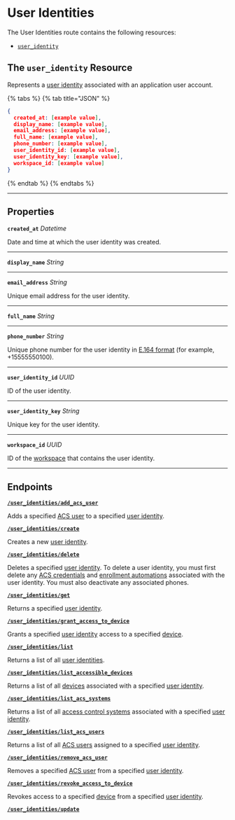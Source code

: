 # User Identities

The User Identities route contains the following resources:

- [`user_identity`](./#user_identity)

## The `user_identity` Resource

Represents a [user identity](https://docs.seam.co/latest/capability-guides/mobile-access-in-development/managing-mobile-app-user-accounts-with-user-identities#what-is-a-user-identity) associated with an application user account.

{% tabs %}
{% tab title="JSON" %}
```json
{
  created_at: [example value],
  display_name: [example value],
  email_address: [example value],
  full_name: [example value],
  phone_number: [example value],
  user_identity_id: [example value],
  user_identity_key: [example value],
  workspace_id: [example value]
}
```
{% endtab %}
{% endtabs %}

---

## Properties

**`created_at`** *Datetime*

Date and time at which the user identity was created.


---

**`display_name`** *String*


---

**`email_address`** *String*

Unique email address for the user identity.


---

**`full_name`** *String*


---

**`phone_number`** *String*

Unique phone number for the user identity in [E.164 format](https://www.itu.int/rec/T-REC-E.164/en) (for example, +15555550100).


---

**`user_identity_id`** *UUID*

ID of the user identity.


---

**`user_identity_key`** *String*

Unique key for the user identity.


---

**`workspace_id`** *UUID*

ID of the [workspace](../../core-concepts/workspaces/README.md) that contains the user identity.


---

## Endpoints


[**`/user_identities/add_acs_user`**](./add_acs_user.md)

Adds a specified [ACS user](https://docs.seam.co/latest/capability-guides/access-systems/user-management) to a specified [user identity](https://docs.seam.co/latest/capability-guides/mobile-access-in-development/managing-mobile-app-user-accounts-with-user-identities#what-is-a-user-identity).


[**`/user_identities/create`**](./create.md)

Creates a new [user identity](https://docs.seam.co/latest/capability-guides/mobile-access-in-development/managing-mobile-app-user-accounts-with-user-identities#what-is-a-user-identity).


[**`/user_identities/delete`**](./delete.md)

Deletes a specified [user identity](https://docs.seam.co/latest/capability-guides/mobile-access-in-development/managing-mobile-app-user-accounts-with-user-identities#what-is-a-user-identity). To delete a user identity, you must first delete any [ACS credentials](https://docs.seam.co/latest/api/access-control-systems/credentials) and [enrollment automations](https://docs.seam.co/latest/api/user_identities/enrollment_automations/delete) associated with the user identity. You must also deactivate any associated phones.


[**`/user_identities/get`**](./get.md)

Returns a specified [user identity](https://docs.seam.co/latest/capability-guides/mobile-access-in-development/managing-mobile-app-user-accounts-with-user-identities#what-is-a-user-identity).


[**`/user_identities/grant_access_to_device`**](./grant_access_to_device.md)

Grants a specified [user identity](https://docs.seam.co/latest/capability-guides/mobile-access-in-development/managing-mobile-app-user-accounts-with-user-identities#what-is-a-user-identity) access to a specified [device](../../core-concepts/devices/README.md).


[**`/user_identities/list`**](./list.md)

Returns a list of all [user identities](https://docs.seam.co/latest/capability-guides/mobile-access-in-development/managing-mobile-app-user-accounts-with-user-identities#what-is-a-user-identity).


[**`/user_identities/list_accessible_devices`**](./list_accessible_devices.md)

Returns a list of all [devices](../../core-concepts/devices/README.md) associated with a specified [user identity](https://docs.seam.co/latest/capability-guides/mobile-access-in-development/managing-mobile-app-user-accounts-with-user-identities#what-is-a-user-identity).


[**`/user_identities/list_acs_systems`**](./list_acs_systems.md)

Returns a list of all [access control systems](https://docs.seam.co/latest/capability-guides/access-systems) associated with a specified [user identity](https://docs.seam.co/latest/capability-guides/mobile-access-in-development/managing-mobile-app-user-accounts-with-user-identities#what-is-a-user-identity).


[**`/user_identities/list_acs_users`**](./list_acs_users.md)

Returns a list of all [ACS users](https://docs.seam.co/latest/capability-guides/access-systems/user-management) assigned to a specified [user identity](https://docs.seam.co/latest/capability-guides/mobile-access-in-development/managing-mobile-app-user-accounts-with-user-identities#what-is-a-user-identity).


[**`/user_identities/remove_acs_user`**](./remove_acs_user.md)

Removes a specified [ACS user](https://docs.seam.co/latest/capability-guides/access-systems/user-management) from a specified [user identity](https://docs.seam.co/latest/capability-guides/mobile-access-in-development/managing-mobile-app-user-accounts-with-user-identities#what-is-a-user-identity).


[**`/user_identities/revoke_access_to_device`**](./revoke_access_to_device.md)

Revokes access to a specified [device](../../core-concepts/devices/README.md) from a specified [user identity](https://docs.seam.co/latest/capability-guides/mobile-access-in-development/managing-mobile-app-user-accounts-with-user-identities#what-is-a-user-identity).


[**`/user_identities/update`**](./update.md)




